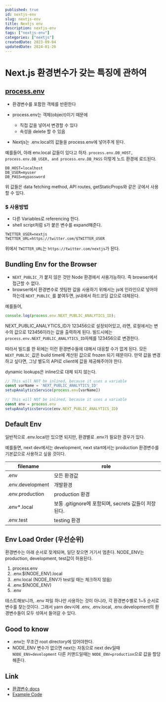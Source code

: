```yaml
---
published: true
id: nextjs-env
slug: nextjs-env
title: Nextjs env
description: nextjs-env
tags: ["nextjs-env"]
categories: ["nextjs"]
createdDate: 2023-09-04
updatedDate: 2024-01-26
---
```



# Next.js 환경변수가 갖는 특징에 관하여

## [process.env][1]
- 환경변수를 포함한 객체를 반환한다
- process.env는 객체(object)이기 때문에
  - 직접 값을 넣어서 변경할 수 있다
  - 속성을 delete 할 수 있음

- Nextjs는 .env.local의 값들을 process.env에 넣어주게 된다.


예를들어, 아래 env.local 값들이 있다고 하자.
`process.env.DB_HOST, process.env.DB_USER, and process.env.DB_PASS` 이렇게 노드 환경에 로드된다.

```
DB_HOST=localhost
DB_USER=myuser
DB_PASS=mypassword
```

위 값들은 data fetching method, API routes, getStaticProps와 같은 곳에서 사용할 수 있다.

### $ 사용방법

- 다른 Variables로 referencing 한다.
- shell script처럼 `$`가 붙은 변수를 expand해준다.

```
TWITTER_USER=nextjs
TWITTER_URL=https://twitter.com/$TWITTER_USER
```

위에서 `TWITTER_URL`는 `https://twitter.com/nextjs`가 된다.


## Bundling Env for the Browser

- `NEXT_PUBLIC_`가 붙지 않은 것만 Node 환경에서 사용가능하다. 즉 browser에서 접근할 수 없다.
- browser에서 환경변수로 셋팅한 값을 사용하기 위해서는 js에 인라인으로 넣어야하는데 `NEXT_PUBLIC_`를 붙여두면, js내에서 하드코딩 값으로 대체된다.

예를들어,

```javascript
console.log(process.env.NEXT_PUBLIC_ANALYTICS_ID);
```
NEXT_PUBLIC_ANALYTICS_ID가 123456으로 설정되어있고, 라면, 로컬에서는 변수의 값으로 123456이라는 값을 출력하게 된다.
빌드시에는 `process.env.NEXT_PUBLIC_ANALYTICS_ID`자체를 123456으로 변경한다.

따라서 빌드를 한 뒤에는 이런 환경변수들에 대해서 대응할 수가 없게 된다.
모든 `NEXT_PUBLIC_`값은 build time에 계산된 값으로 frozen 되기 때문이다.
만약 값을 변경하고 싶다면, 그냥 별도의 API로 client에 값을 제공해주어야 한다.

dynamic lookups은 inline으로 대체 되지 않는다.
```javascript
// This will NOT be inlined, because it uses a variable
const varName = 'NEXT_PUBLIC_ANALYTICS_ID'
setupAnalyticsService(process.env[varName])
 
// This will NOT be inlined, because it uses a variable
const env = process.env
setupAnalyticsService(env.NEXT_PUBLIC_ANALYTICS_ID)
```

## Default Env
일반적으로 .env.local만 있으면 되지만, 환경별로 .env가 필요한 경우가 있다.

예를들면,
next dev에서는 development, next start에서는 production 환경변수를 기본값으로 사용하고 싶을 것이다.

| filename         | role                                                 |
|------------------|------------------------------------------------------|
| .env             | 모든 환경값                                          |
| .env.development | 개발환경                                             |
| .env.production  | production 환경                                      |
| .env*.local      | 보통 .gitignore에 포함되며, secrets 값들이 저장된다. |
| .env.test        | testing 환경                                         |


## Env Load Order (우선순위)
환경변수는 아래 순서로 찾게되며, 일단 찾으면 거기서 멈춘다.
NODE_ENV는 production, development, test값이 허용된다.

1. process.env
2. .env.$(NODE_ENV).local
3. .env.local (NODE_ENV가 test일 때는 체크하지 않음)
4. .env.$(NODE_ENV)
5. .env

테스트해보니까, .env 파일 하나만 사용하는 것이 아니라, 각 환경변수별로 1~5 순서로 변수를 찾는것이다.
그래서 yarn dev시에 .env, .env.local, .env.development의 환경변수들이 모두 섞여서 들어갈 수 있다.


## Good to know
- .env는 무조건 root directory에 있어야한다.
- NODE_ENV 변수가 없으면 next는 자동으로 next dev일때 `NODE_ENV=development`
  다른 커맨드일때는 `NODE_ENV=production`으로 값을 할당해준다.

## Link
- [환경변수 docs](https://nextjs.org/docs/pages/building-your-application/configuring/environment-variables)
- [Example Code](https://github.com/vercel/next.js/tree/canary/examples/environment-variables)


[1]: https://nodejs.org/dist/latest-v8.x/docs/api/process.html#process_process_env "nodejs 환경변수"
